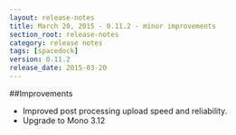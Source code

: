 ```yaml
---
layout: release-notes
title: March 20, 2015 - 0.11.2 - minor improvements
section_root: release-notes
category: release notes
tags: [spacedock]
version: 0.11.2
release_date: 2015-03-20
---
```


##Improvements

- Improved post processing upload speed and reliability.
- Upgrade to Mono 3.12

